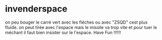 # invenderspace
on peu bouger le carré vert avec les fléches ou avec "ZSQD" cest plus fluide.
on peut tirée avec l'espace mais le missile va trop vite et pour tuer le méchant il faut bien insister sur le l'espace.
Have Fun !!!!!!

